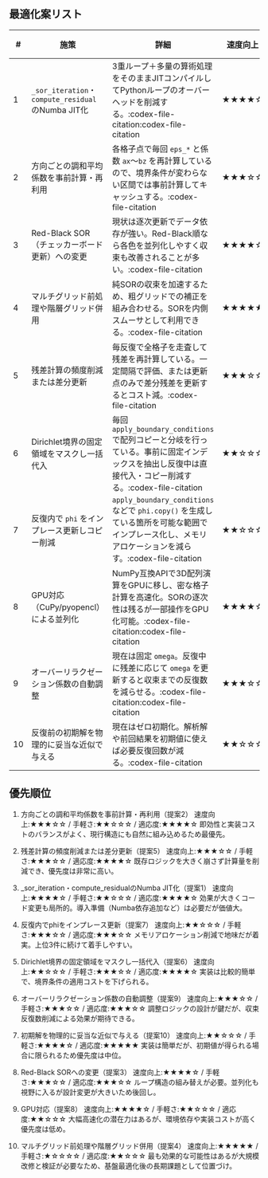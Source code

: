 ## 最適化案リスト
| #  | 施策                                              | 詳細                                                                                                        | 速度向上  | 実装の手軽さ | 現行コードへの適応度 |
| -- | ----------------------------------------------- | --------------------------------------------------------------------------------------------------------- | ----- | ------ | ---------- |
| 1  | `_sor_iteration`・`compute_residual` のNumba JIT化 | 3重ループ＋多量の算術処理をそのままJITコンパイルしてPythonループのオーバーヘッドを削減する。:codex-file-citation:codex-file-citation               | ★★★★☆ | ★★☆☆☆  | ★★★★☆      |
| 2  | 方向ごとの調和平均係数を事前計算・再利用                            | 各格子点で毎回 `eps_*` と係数 `ax`〜`bz` を再計算しているので、境界条件が変わらない区間では事前計算してキャッシュする。:codex-file-citation                 | ★★★☆☆ | ★★☆☆☆  | ★★★★☆      |
| 3  | Red-Black SOR（チェッカーボード更新）への変更                   | 現状は逐次更新でデータ依存が強い。Red-Black順なら各色を並列化しやすく収束も改善されることが多い。:codex-file-citation                                 | ★★★★☆ | ★★★☆☆  | ★★★☆☆      |
| 4  | マルチグリッド前処理や階層グリッド併用                             | 純SORの収束を加速するため、粗グリッドでの補正を組み合わせる。SORを内側スムーサとして利用できる。:codex-file-citation                                   | ★★★★★ | ★☆☆☆☆  | ★★☆☆☆      |
| 5  | 残差計算の頻度削減または差分更新                                | 毎反復で全格子を走査して残差を再計算している。一定間隔で評価、または更新点のみで差分残差を更新するとコスト減。:codex-file-citation                               | ★★★☆☆ | ★★★☆☆  | ★★★★☆      |
| 6  | Dirichlet境界の固定領域をマスクし一括代入                       | 毎回 `apply_boundary_conditions` で配列コピーと分岐を行っている。事前に固定インデックスを抽出し反復中は直接代入・コピー削減する。:codex-file-citation       | ★★☆☆☆ | ★★★☆☆  | ★★★★☆      |
| 7  | 反復内で `phi` をインプレース更新しコピー削減                      | `apply_boundary_conditions` などで `phi.copy()` を生成している箇所を可能な範囲でインプレース化し、メモリアロケーションを減らす。:codex-file-citation | ★★☆☆☆ | ★★★☆☆  | ★★★☆☆      |
| 8  | GPU対応（CuPy/pyopencl）による並列化                      | NumPy互換APIで3D配列演算をGPUに移し、密な格子計算を高速化。SORの逐次性は残るが一部操作をGPU化可能。:codex-file-citation:codex-file-citation       | ★★★★☆ | ★★☆☆☆  | ★★☆☆☆      |
| 9  | オーバーリラクゼーション係数の自動調整                             | 現在は固定 `omega`。反復中に残差に応じて `omega` を更新すると収束までの反復数を減らせる。:codex-file-citation:codex-file-citation             | ★★★☆☆ | ★★★☆☆  | ★★★☆☆      |
| 10 | 反復前の初期解を物理的に妥当な近似で与える                           | 現在はゼロ初期化。解析解や前回結果を初期値に使えば必要反復回数が減る。:codex-file-citation                                                   | ★★☆☆☆ | ★★★★☆  | ★★★★★      |


## 優先順位
1. 方向ごとの調和平均係数を事前計算・再利用（提案2）
速度向上:★★★☆☆ / 手軽さ:★★☆☆☆ / 適応度:★★★★☆
即効性と実装コストのバランスがよく、現行構造にも自然に組み込めるため最優先。

2. 残差計算の頻度削減または差分更新（提案5）
速度向上:★★★☆☆ / 手軽さ:★★★☆☆ / 適応度:★★★★☆
既存ロジックを大きく崩さず計算量を削減でき、優先度は非常に高い。

3. _sor_iteration・compute_residualのNumba JIT化（提案1）
速度向上:★★★★☆ / 手軽さ:★★☆☆☆ / 適応度:★★★★☆
効果が大きくコード変更も局所的。導入準備（Numba依存追加など）は必要だが価値大。

4. 反復内でphiをインプレース更新（提案7）
速度向上:★★☆☆☆ / 手軽さ:★★★☆☆ / 適応度:★★★☆☆
メモリアロケーション削減で地味だが着実。上位3件に続けて着手しやすい。

5. Dirichlet境界の固定領域をマスクし一括代入（提案6）
速度向上:★★☆☆☆ / 手軽さ:★★★☆☆ / 適応度:★★★★☆
実装は比較的簡単で、境界条件の適用コストを下げられる。

6. オーバーリラクゼーション係数の自動調整（提案9）
速度向上:★★★☆☆ / 手軽さ:★★★☆☆ / 適応度:★★★☆☆
調整ロジックの設計が鍵だが、収束反復数削減による効果が期待できる。

7. 初期解を物理的に妥当な近似で与える（提案10）
速度向上:★★☆☆☆ / 手軽さ:★★★★☆ / 適応度:★★★★★
実装は簡単だが、初期値が得られる場合に限られるため優先度は中位。

8. Red-Black SORへの変更（提案3）
速度向上:★★★★☆ / 手軽さ:★★★☆☆ / 適応度:★★★☆☆
ループ構造の組み替えが必要。並列化も視野に入るが設計変更が大きいため後回し。

9. GPU対応（提案8）
速度向上:★★★★☆ / 手軽さ:★★☆☆☆ / 適応度:★★☆☆☆
大幅高速化の潜在力はあるが、環境依存や実装コストが高く優先度は低め。

10. マルチグリッド前処理や階層グリッド併用（提案4）
速度向上:★★★★★ / 手軽さ:★☆☆☆☆ / 適応度:★★☆☆☆
最も効果的な可能性はあるが大規模改修と検証が必要なため、基盤最適化後の長期課題として位置づけ。

